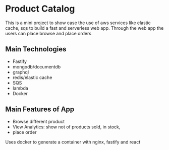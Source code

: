 # Product Catalog
This is a mini project to show case the use of aws services like elastic cache, sqs to build a fast and serverless web app. Through the web app the users can place browse and place orders

## Main Technologies
- Fastify 
- mongodb/documentdb
- graphql
- redis/elastic cache
- SQS
- lambda
- Docker

## Main Features of App
- Browse different product
- View Analytics: show not of products sold, in stock, 
- place order

Uses docker to generate a container with nginx, fastify and react